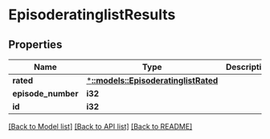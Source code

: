 # EpisoderatinglistResults

## Properties

Name | Type | Description | Notes
------------ | ------------- | ------------- | -------------
**rated** | [***::models::EpisoderatinglistRated**](EpisoderatinglistRated.md) |  | [optional]
**episode_number** | **i32** |  | [optional] 
**id** | **i32** |  | [optional] 

[[Back to Model list]](../README.md#documentation-for-models) [[Back to API list]](../README.md#documentation-for-api-endpoints) [[Back to README]](../README.md)


